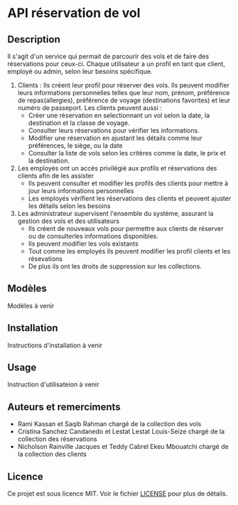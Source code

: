 # API réservation de vol

## Description

Il s'agit d'un service qui permait de parcourir des vols et de faire des réservations pour ceux-ci. Chaque utilisateur a un profil en tant que client, employé ou admin, selon leur besoins spécifique.

1. Clients : Ils créent leur profil pour réserver des vols. Ils peuvent modifier leurs informations personnelles telles que leur nom, prénom, préférence de repas(allergies), préférence de voyage (destinations favorites) et leur numéro de passeport. Les clients peuvent aussi :
   - Créer une réservation en selectionnant un vol selon la date, la destination et la classe de voyage.
   - Consulter leurs réservations pour vérifier les informations.
   - Modifier une réservation en ajustant les détails comme leur préférences, le siège, ou la date
   - Consulter la liste de vols selon les critères comme la date, le prix et la destination.
2. Les employés ont un accès privilégié aux profils et réservations des clients afin de les assister
   - Ils peuvent consulter et modifier les profils des clients pour mettre à jour leurs informations personnelles
   - Les employés vérifient les réservations des clients et peuvent ajuster les détails selon les besoins
3. Les administrateur supervisent l'ensemble du système, assurant la gestion des vols et des utilisateurs
   - Ils créent de nouveaux vols pour permettre aux clients de réserver ou de consulterles informations disponibles.
   - Ils peuvent modifier les vols existants
   - Tout comme les employés ils peuvent modifier les profil clients et les résevations
   - De plus ils ont les droits de suppression sur les collections.

## Modèles

Modèles à venir

## Installation

Instructions d'installation à venir

## Usage

Instruction d'utilisateion à venir

## Auteurs et remerciments

- Rami Kassan et Saqib Rahman chargé de la collection des vols
- Cristina Sanchez Candanedo et Lestat Lestat Louis-Seize chargé de la collection des réservations
- Nicholson Rainville Jacques et Teddy Cabrel Ekeu Mbouatchi chargé de la collection des clients

## Licence

Ce projet est sous licence MIT. Voir le fichier [LICENSE](./LICENSE) pour plus de détails.
